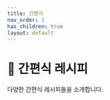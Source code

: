 ```yaml
---
title: 간편식
nav_order: 1
has_children: true
layout: default
---
```


# 🍳 간편식 레시피

다양한 간편식 레시피들을 소개합니다.
